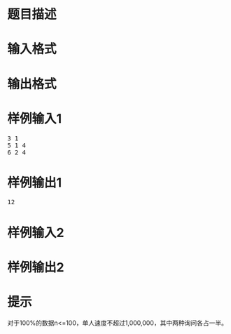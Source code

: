 

# 题目描述



# 输入格式



# 输出格式



# 样例输入1


<pre>3 1 
5 1 4
6 2 4
</pre>

# 样例输出1


<pre>12
</pre>

# 样例输入2



# 样例输出2



# 提示


<p>
对于100%的数据n&lt;=100，单人速度不超过1,000,000，其中两种询问各占一半。
</p>
<p>
<br/>
</p>
